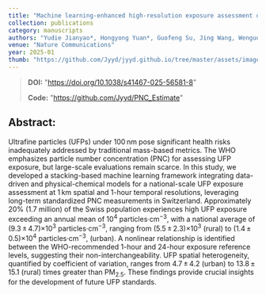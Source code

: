 ```yaml
---
title: "Machine learning-enhanced high-resolution exposure assessment of ultrafine particles"
collection: publications
category: manuscripts
authors: "Yudie Jianyao*, Hongyong Yuan*, Guofeng Su, Jing Wang, Wenguo Weng & Xiaole Zhang#"
venue: "Nature Communications"
year: 2025-01
thumb: "https://github.com/Jyyd/jyyd.github.io/tree/master/assets/images/pubs/natcom-2025.png"
---
```

>**DOI:** "https://doi.org/10.1038/s41467-025-56581-8"
>
>**Code:** "https://github.com/Jyyd/PNC_Estimate"

## Abstract:  
Ultrafine particles (UFPs) under 100 nm pose significant health risks inadequately addressed by traditional mass-based metrics. The WHO emphasizes particle number concentration (PNC) for assessing UFP exposure, but large-scale evaluations remain scarce. In this study, we developed a stacking-based machine learning framework integrating data-driven and physical-chemical models for a national-scale UFP exposure assessment at 1 km spatial and 1-hour temporal resolutions, leveraging long-term standardized PNC measurements in Switzerland. Approximately 20% (1.7 million) of the Swiss population experiences high UFP exposure exceeding an annual mean of 10<sup>4</sup> particles‧cm<sup>−3</sup>, with a national average of (9.3 ± 4.7)×10<sup>3</sup> particles‧cm<sup>−3</sup>, ranging from (5.5 ± 2.3)×10<sup>3</sup> (rural) to (1.4 ± 0.5)×10<sup>4</sup> particles‧cm<sup>−3</sup>, (urban). A nonlinear relationship is identified between the WHO-recommended 1-hour and 24-hour exposure reference levels, suggesting their non-interchangeability. UFP spatial heterogeneity, quantified by coefficient of variation, ranges from 4.7 ± 4.2 (urban) to 13.8 ± 15.1 (rural) times greater than PM<sub>2.5</sub>. These findings provide crucial insights for the development of future UFP standards.
